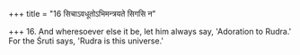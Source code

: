 +++
title = "16 सिचाऽवधूतोऽभिमन्त्रयते सिगसि न"

+++
16. And wheresoever else it be, let him always say, 'Adoration to Rudra.' For the Śruti says, 'Rudra is this universe.'
